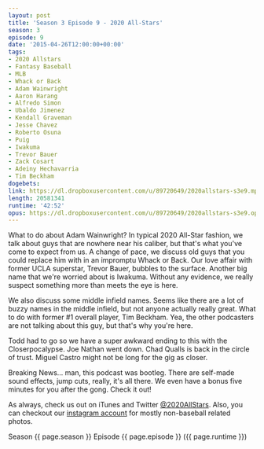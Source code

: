 ```yaml
---
layout: post
title: 'Season 3 Episode 9 - 2020 All-Stars'
season: 3
episode: 9
date: '2015-04-26T12:00:00+00:00'
tags:
- 2020 Allstars
- Fantasy Baseball
- MLB
- Whack or Back
- Adam Wainwright
- Aaron Harang
- Alfredo Simon
- Ubaldo Jimenez
- Kendall Graveman
- Jesse Chavez
- Roberto Osuna
- Puig
- Iwakuma
- Trevor Bauer
- Zack Cosart
- Adeiny Hechavarria
- Tim Beckham
dogebets:
link: https://dl.dropboxusercontent.com/u/89720649/2020allstars-s3e9.mp3
length: 20581341
runtime: '42:52'
opus: https://dl.dropboxusercontent.com/u/89720649/2020allstars-s3e9.opus
---
```

What to do about Adam Wainwright?  In typical 2020 All-Star fashion, we talk about guys that are nowhere near his caliber, but that's what you've come to expect from us.  A change of pace, we discuss old guys that you could replace him with in an impromptu Whack or Back.  Our love affair with former UCLA superstar, Trevor Bauer, bubbles to the surface.  Another big name that we're worried about is Iwakuma.  Without any evidence, we really suspect something more than meets the eye is here.

We also discuss some middle infield names.  Seems like there are a lot of buzzy names in the middle infield, but not anyone actually really great.  What to do with former #1 overall player, Tim Beckham.  Yea, the other podcasters are not talking about this guy, but that's why you're here.

Todd had to go so we have a super awkward ending to this with the Closerpocalypse.  Joe Nathan went down.  Chad Qualls is back in the circle of trust.  Miguel Castro might not be long for the gig as closer.

Breaking News... man, this podcast was bootleg.  There are self-made sound effects, jump cuts, really, it's all there.  We even have a bonus five minutes for you after the gong.  Check it out!

As always, check us out on iTunes and Twitter [@2020AllStars](https://www.twitter.com/2020allstars).  Also, you can checkout our [instagram account](https://www.instagram.com/2020allstars) for mostly non-baseball related photos.

Season {{ page.season }} Episode {{ page.episode }} ({{ page.runtime }})  
